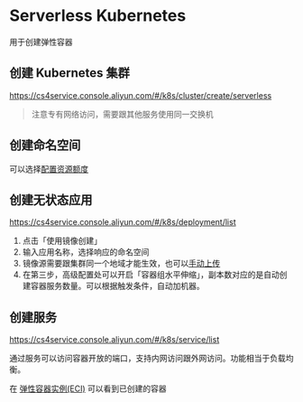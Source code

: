 # Serverless Kubernetes

用于创建弹性容器

## 创建 Kubernetes 集群

https://cs4service.console.aliyun.com/#/k8s/cluster/create/serverless

> 注意专有网络访问，需要跟其他服务使用同一交换机

## 创建命名空间

可以选择[配置资源额度](https://help.aliyun.com/document_detail/89241.html)


## 创建无状态应用

https://cs4service.console.aliyun.com/#/k8s/deployment/list

1. 点击「使用镜像创建」
2. 输入应用名称，选择响应的命名空间
3. 镜像源需要跟集群同一个地域才能生效，也可以[手动上传](https://cs4service.console.aliyun.com/#/k8s/repo/list)
4. 在第三步，高级配置处可以开启「容器组水平伸缩」，副本数对应的是自动创建容器服务数量。可以根据触发条件，自动加机器。

## 创建服务

https://cs4service.console.aliyun.com/#/k8s/service/list

通过服务可以访问容器开放的端口，支持内网访问跟外网访问。功能相当于负载均衡。


在 [弹性容器实例(ECI)](https://eci4service.console.aliyun.com/#/eci/) 可以看到已创建的容器


